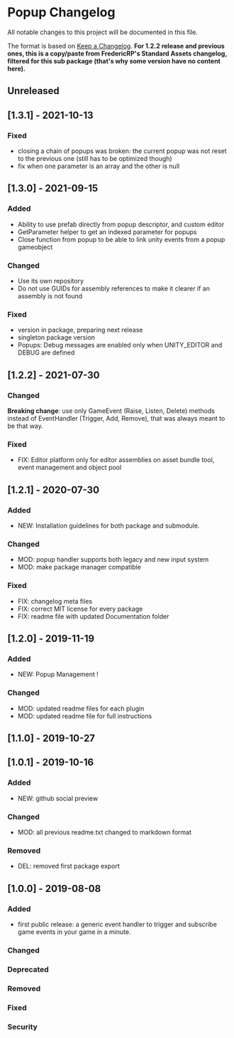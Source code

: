 # Popup Changelog
All notable changes to this project will be documented in this file.

The format is based on [Keep a Changelog](https://keepachangelog.com/en/1.0.0/).
**For 1.2.2 release and previous ones, this is a copy/paste from FredericRP's Standard Assets changelog, filtered for this sub package (that's why some version have no content here).**

## Unreleased

## [1.3.1] - 2021-10-13

### Fixed
- closing a chain of popups was broken: the current popup was not reset to the previous one (still has to be optimized though)
- fix when one parameter is an array and the other is null

## [1.3.0] - 2021-09-15

### Added
- Ability to use prefab directly from popup descriptor, and custom editor
- GetParameter helper to get an indexed parameter for popups
- Close function from popup to be able to link unity events from a popup gameobject

### Changed
- Use its own repository
- Do not use GUIDs for assembly references to make it clearer if an assembly is not found

### Fixed
- version in package, preparing next release
- singleton package version
- Popups: Debug messages are enabled only when UNITY_EDITOR and DEBUG are defined

## [1.2.2] - 2021-07-30

### Changed
**Breaking change**: use only GameEvent (Raise, Listen, Delete) methods instead of EventHandler (Trigger, Add, Remove), that was always meant to be that way.

### Fixed
- FIX: Editor platform only for editor assemblies on asset bundle tool, event management and object pool

## [1.2.1] - 2020-07-30

### Added
- NEW: Installation guidelines for both package and submodule.

### Changed
- MOD: popup handler supports both legacy and new input system
- MOD: make package manager compatible

### Fixed
- FIX: changelog meta files
- FIX: correct MIT license for every package
- FIX: readme file with updated Documentation folder

## [1.2.0] - 2019-11-19

### Added
- NEW: Popup Management !

### Changed
- MOD: updated readme files for each plugin
- MOD: updated readme file for full instructions

## [1.1.0] - 2019-10-27

## [1.0.1] - 2019-10-16

### Added
- NEW: github social preview

### Changed
- MOD: all previous readme.txt changed to markdown format

### Removed
- DEL: removed first package export

## [1.0.0] - 2019-08-08

### Added
- first public release: a generic event handler to trigger and subscribe game events in your game in a minute.

### Changed

### Deprecated

### Removed

### Fixed

### Security
